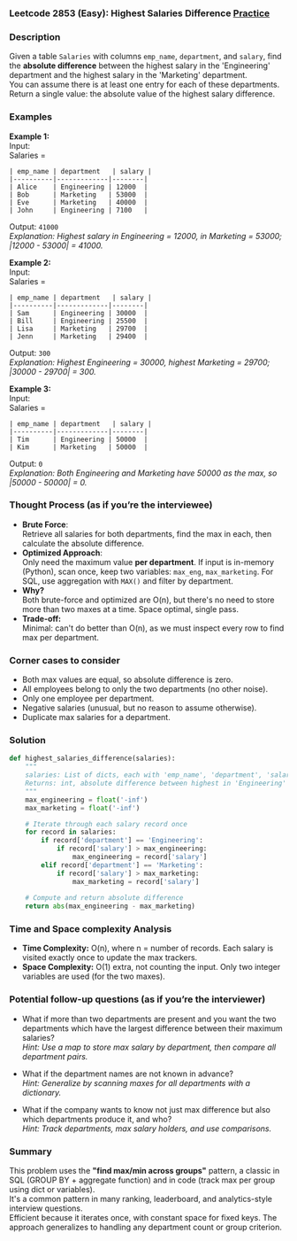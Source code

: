 ### Leetcode 2853 (Easy): Highest Salaries Difference [Practice](https://leetcode.com/problems/highest-salaries-difference)

### Description  
Given a table `Salaries` with columns `emp_name`, `department`, and `salary`, find the **absolute difference** between the highest salary in the 'Engineering' department and the highest salary in the 'Marketing' department.  
You can assume there is at least one entry for each of these departments.  
Return a single value: the absolute value of the highest salary difference.

### Examples  

**Example 1:**  
Input:  
Salaries =  
```
| emp_name | department   | salary |
|----------|-------------|--------|
| Alice    | Engineering | 12000  |
| Bob      | Marketing   | 53000  |
| Eve      | Marketing   | 40000  |
| John     | Engineering | 7100   |
```
Output: `41000`  
*Explanation: Highest salary in Engineering = 12000, in Marketing = 53000; |12000 - 53000| = 41000.*

**Example 2:**  
Input:  
Salaries =  
```
| emp_name | department   | salary |
|----------|-------------|--------|
| Sam      | Engineering | 30000  |
| Bill     | Engineering | 25500  |
| Lisa     | Marketing   | 29700  |
| Jenn     | Marketing   | 29400  |
```
Output: `300`  
*Explanation: Highest Engineering = 30000, highest Marketing = 29700; |30000 - 29700| = 300.*

**Example 3:**  
Input:  
Salaries =  
```
| emp_name | department   | salary |
|----------|-------------|--------|
| Tim      | Engineering | 50000  |
| Kim      | Marketing   | 50000  |
```
Output: `0`  
*Explanation: Both Engineering and Marketing have 50000 as the max, so |50000 - 50000| = 0.*

### Thought Process (as if you’re the interviewee)  
- **Brute Force**:  
  Retrieve all salaries for both departments, find the max in each, then calculate the absolute difference.  
- **Optimized Approach**:  
  Only need the maximum value **per department**. If input is in-memory (Python), scan once, keep two variables: `max_eng`, `max_marketing`. For SQL, use aggregation with `MAX()` and filter by department.  
- **Why?**  
  Both brute-force and optimized are O(n), but there's no need to store more than two maxes at a time. Space optimal, single pass.
- **Trade-off:**  
  Minimal: can't do better than O(n), as we must inspect every row to find max per department.

### Corner cases to consider  
- Both max values are equal, so absolute difference is zero.
- All employees belong to only the two departments (no other noise).
- Only one employee per department.
- Negative salaries (unusual, but no reason to assume otherwise).
- Duplicate max salaries for a department.

### Solution

```python
def highest_salaries_difference(salaries):
    """
    salaries: List of dicts, each with 'emp_name', 'department', 'salary'
    Returns: int, absolute difference between highest in 'Engineering' and 'Marketing'
    """
    max_engineering = float('-inf')
    max_marketing = float('-inf')

    # Iterate through each salary record once
    for record in salaries:
        if record['department'] == 'Engineering':
            if record['salary'] > max_engineering:
                max_engineering = record['salary']
        elif record['department'] == 'Marketing':
            if record['salary'] > max_marketing:
                max_marketing = record['salary']
    
    # Compute and return absolute difference
    return abs(max_engineering - max_marketing)
```

### Time and Space complexity Analysis  

- **Time Complexity:** O(n), where n = number of records. Each salary is visited exactly once to update the max trackers.
- **Space Complexity:** O(1) extra, not counting the input. Only two integer variables are used (for the two maxes).

### Potential follow-up questions (as if you’re the interviewer)  

- What if more than two departments are present and you want the two departments which have the largest difference between their maximum salaries?  
  *Hint: Use a map to store max salary by department, then compare all department pairs.*

- What if the department names are not known in advance?  
  *Hint: Generalize by scanning maxes for all departments with a dictionary.*

- What if the company wants to know not just max difference but also which departments produce it, and who?  
  *Hint: Track departments, max salary holders, and use comparisons.*

### Summary
This problem uses the **"find max/min across groups"** pattern, a classic in SQL (GROUP BY + aggregate function) and in code (track max per group using dict or variables).  
It's a common pattern in many ranking, leaderboard, and analytics-style interview questions.  
Efficient because it iterates once, with constant space for fixed keys. The approach generalizes to handling any department count or group criterion.